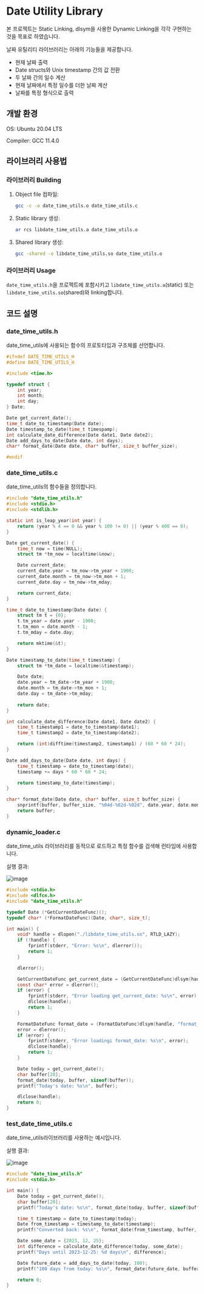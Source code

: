 # Date Utility Library
본 프로젝트는 Static Linking, dlsym을 사용한 Dynamic Linking을 각각 구현하는 것을 목표로 하였습니다.

날짜 유틸리티 라이브러리는 아래의 기능들을 제공합니다.

- 현재 날짜 출력
- Date structs와 Unix timestamp 간의 값 전환
- 두 날짜 간의 일수 계산
- 현재 날짜에서 특정 일수를 더한 날짜 계산
- 날짜를 특정 형식으로 출력

## 개발 환경

OS: Ubuntu 20.04 LTS

Compiler: GCC 11.4.0

## 라이브러리 사용법

### 라이브러리 Building

1. Object file 컴파일:
   ```bash
   gcc -c -o date_time_utils.o date_time_utils.c
   ```
2. Static library 생성:
   ```bash
   ar rcs libdate_time_utils.a date_time_utils.o
   ```
3. Shared library 생성:
   ```bash
   gcc -shared -o libdate_time_utils.so date_time_utils.o
   ```

### 라이브러리 Usage

`date_time_utils.h`을 프로젝트에 포함시키고 `libdate_time_utils.a`(static) 또는 `libdate_time_utils.so`(shared)와 linking합니다.

## 코드 설명

### date_time_utils.h

date_time_utils에 사용되는 함수의 프로토타입과 구조체를 선언합니다.

```c
#ifndef DATE_TIME_UTILS_H
#define DATE_TIME_UTILS_H

#include <time.h>

typedef struct {
	int year;
	int month;
	int day;
} Date;

Date get_current_date();
time_t date_to_timestamp(Date date);
Date timestamp_to_date(time_t timespamp);
int calculate_date_difference(Date date1, Date date2);
Date add_days_to_date(Date date, int days);
char* format_date(Date date, char* buffer, size_t buffer_size);

#endif

```

### date_time_utils.c

date_time_utils의 함수들을 정의합니다.

```c
#include "date_time_utils.h"
#include <stdio.h>
#include <stdlib.h>

static int is_leap_year(int year) {
	return (year % 4 == 0 && year % 100 != 0) || (year % 400 == 0);
}

Date get_current_date() {
	time_t now = time(NULL);
	struct tm *tm_now = localtime(&now);

	Date current_date;
	current_date.year = tm_now->tm_year + 1900;
	current_date.month = tm_now->tm_mon + 1;
	current_date.day = tm_now->tm_mday;

	return current_date;
}

time_t date_to_timestamp(Date date) {
	struct tm t = {0};
	t.tm_year = date.year - 1900;
	t.tm_mon = date.month - 1;
	t.tm_mday = date.day;

	return mktime(&t);
}

Date timestamp_to_date(time_t timestamp) {
	struct tm *tm_date = localtime(&timestamp);

	Date date;
	date.year = tm_date->tm_year + 1900;
	date.month = tm_date->tm_mon + 1;
	date.day = tm_date->tm_mday;
	
	return date;
}

int calculate_date_difference(Date date1, Date date2) {
	time_t timestamp1 = date_to_timestamp(date1);
	time_t timestamp2 = date_to_timestamp(date2);

	return (int)difftime(timestamp2, timestamp1) / (60 * 60 * 24);
}

Date add_days_to_date(Date date, int days) {
	time_t timestamp = date_to_timestamp(date);
	timestamp += days * 60 * 60 * 24;

	return timestamp_to_date(timestamp);
}

char* format_date(Date date, char* buffer, size_t buffer_size) {
	snprintf(buffer, buffer_size, "%04d-%02d-%02d", date.year, date.month, date.day);
	return buffer;
}

```

### dynamic_loader.c

date_time_utils 라이브러리를 동적으로 로드하고 특정 함수를 검색해 런타임에 사용합니다.

실행 결과:

![image](https://github.com/user-attachments/assets/15a6e133-d7be-46fc-944a-98cdacc27c55)


```c
#include <stdio.h>
#include <dlfcn.h>
#include "date_time_utils.h"

typedef Date (*GetCurrentDateFunc)();
typedef char* (*FormatDateFunc)(Date, char*, size_t);

int main() {
	void* handle = dlopen("./libdate_time_utils.so", RTLD_LAZY);
	if (!handle) {
		fprintf(stderr, "Error: %s\n", dlerror());
		return 1;
	}

	dlerror();

	GetCurrentDateFunc get_current_date = (GetCurrentDateFunc)dlsym(handle, "get_current_date");
	const char* error = dlerror();
	if (error) {
		fprintf(stderr, "Error loading get_current_date: %s\n", error);
		dlclose(handle);
		return 1;
	}

	FormatDateFunc format_date = (FormatDateFunc)dlsym(handle, "format_date");
	error = dlerror();
	if (error) {
		fprintf(stderr, "Error loadingi format_date: %s\n", error);
		dlclose(handle);
		return 1;
	}

	Date today = get_current_date();
	char buffer[20];
	format_date(today, buffer, sizeof(buffer));
	printf("Today's date: %s\n", buffer);

	dlclose(handle);
	return 0;
}
```

### test_date_time_utils.c

date_time_utils라이브러리를 사용하는 예시입니다.

실행 결과:

![image](https://github.com/user-attachments/assets/475c6065-4a90-45ac-b8b1-6abb58fe6aae)


```c
#include "date_time_utils.h"
#include <stdio.h>

int main() {
	Date today = get_current_date();
	char buffer[20];
	printf("Today's date: %s\n", format_date(today, buffer, sizeof(buffer)));

	time_t timestamp = date_to_timestamp(today);
	Date from_timestamp = timestamp_to_date(timestamp);
	printf("Converted back: %s\n", format_date(from_timestamp, buffer, sizeof(buffer)));

	Date some_date = {2023, 12, 25};
	int difference = calculate_date_difference(today, some_date);
	printf("Days until 2023-12-25: %d days\n", difference);

	Date future_date = add_days_to_date(today, 100);
	printf("100 days from today: %s\n", format_date(future_date, buffer, sizeof(buffer)));

	return 0;
}

```
